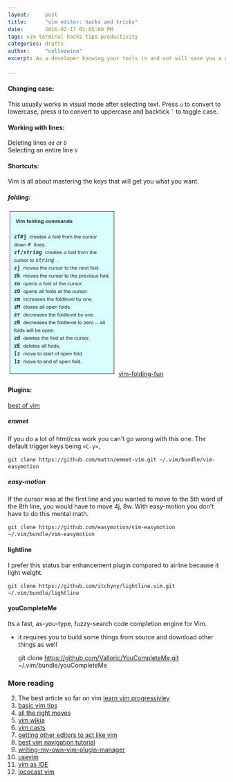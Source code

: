 ```yaml
---
layout:     post
title:      "vim editor: hacks and tricks"
date:       2016-02-17 01:05:00 PM
tags: vim terminal hacks tips productivity
categories: drafts
author:     "colleowino"
excerpt: As a developer knowing your tools in and out will save you a great deal of time and make you more productive. I was a big fan of sublime text but after I gave vim a chance I never looked back 

---
```


#### Changing case:
This usually works in visual mode after selecting text. Press `u` to convert to lowercase, press `U` to convert to uppercase and backtick <code>`</code> to toggle case.

#### Working with lines:
Deleting lines `dd` or `D`<br/>
Selecting an entire line `V`

#### Shortcuts:
Vim is all about mastering the keys that will get you what you want.

##### folding:
![vim folding cheat](/img/vim-folding.png)
[vim-folding-fun](https://www.linux.com/learn/tutorials/442438-vim-tips-folding-fun)

#### Plugins:
[best of vim](http://www.bestofvim.com/plugin/)

##### emmet
If you do a lot of html/css work you can't go wrong with this one. The default trigger
keys being `<C-y>,` 

	git clone https://github.com/mattn/emmet-vim.git ~/.vim/bundle/vim-easymotion

##### easy-motion
If the cursor was at the first line and you wanted to move to the 5th word of the 8th
line, you would have to move 4j, 8w. With easy-motion you don't have to do this mental
math. <br/>

	git clone https://github.com/easymotion/vim-easymotion ~/.vim/bundle/vim-easymotion

#### lightline
I prefer this status bar enhancement plugin compared to airline because it light weight.

	git clone https://github.com/itchyny/lightline.vim.git ~/.vim/bundle/lightline

#### youCompleteMe
Its a fast, as-you-type, fuzzy-search code completion engine for Vim.
- it requires you to build some things from source and download other things as well

	git clone https://github.com/Valloric/YouCompleteMe.git ~/.vim/bundle/youCompleteMe

### More reading
2. The best article so far on vim [learn vim progressivley](http://yannesposito.com/Scratch/en/blog/Learn-Vim-Progressively/)
2. [basic vim tips](http://bencrowder.net/files/vim-fu/)
1. [all the right moves](http://vim.wikia.com/wiki/All_the_right_moves)
2. [vim wikia](http://vim.wikia.com/wiki/Vim_Tips_Wiki)
2. [vim casts](http://vimcasts.org/)
2. [getting other editors to act like vim](http://bilalquadri.com/blog/2014/03/02/harmonizing-with-vi-nature/#sublime)
2. [best vim navigation tutorial](http://www.thegeekstuff.com/2009/03/8-essential-vim-editor-navigation-fundamentals/)
2. [writing-my-own-vim-plugin-manager](http://junegunn.kr/2013/09/writing-my-own-vim-plugin-manager/)
2. [usevim](http://usevim.com/)
2. [vim as IDE](http://yannesposito.com/Scratch/en/blog/Vim-as-IDE/)
2. [lococast vim](http://lococast.net/archives/tag/vim)
